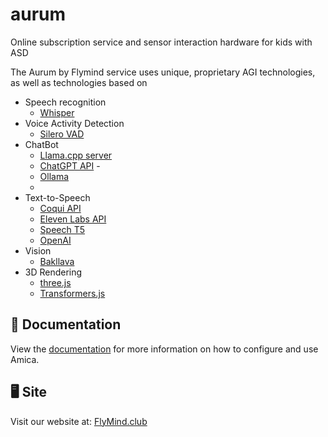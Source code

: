 # aurum
Online subscription service and sensor interaction hardware for kids with ASD

The Aurum by Flymind service uses unique, proprietary AGI technologies, as well as technologies based on

- Speech recognition
  - [Whisper](https://openai.com/research/whisper)
- Voice Activity Detection
  - [Silero VAD](https://github.com/ricky0123/vad/)
- ChatBot
  - [Llama.cpp server](https://github.com/ggerganov/llama.cpp)
  - [ChatGPT API](https://platform.openai.com/docs/api-reference/chat)   -
  - [Ollama](https://ollama.ai)
  - 
- Text-to-Speech
  - [Coqui API](https://coqui.ai/)
  - [Eleven Labs API](https://elevenlabs.io/)
  - [Speech T5](https://huggingface.co/microsoft/speecht5_tts)
  - [OpenAI](https://platform.openai.com/docs/guides/text-to-speech)
- Vision
  - [Bakllava](https://github.com/SkunkworksAI/BakLLaVA)
- 3D Rendering
  - [three.js](https://threejs.org/)
  - [Transformers.js](https://huggingface.co/docs/transformers.js/index)



## 📖 Documentation

View the [documentation](https://docs.flymind.club) for more information on how to configure and use Amica.

## 🖥️ Site

Visit our website at: [FlyMind.club](https://flymind.club)
